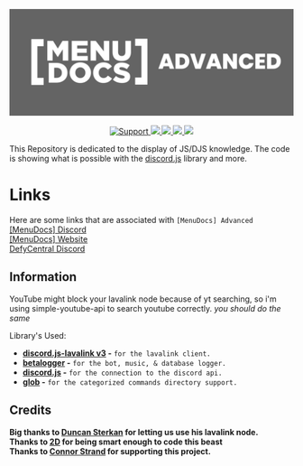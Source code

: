 ![MenuDocs AdvancedBanner](MenuDocs.jpg "MDAdv")

<div align="center">
<a href="https://discord.gg/MgVaazZ">
<img src="https://img.shields.io/discord/416512197590777857.svg?colorB=Blue&logo=discord&label=Support&style=for-the-badge" alt="Support">
</a>
<a href="https://github.com/MenuDocs/Advanced-Bot">
<img src="https://img.shields.io/codacy/grade/1d6a392433314460ad5082ec5ce97151.svg?style=for-the-badge">
</a>
<a href="https://github.com/MenuDocs/Advanced-Bot">
<img src="https://img.shields.io/github/languages/top/MenuDocs/Advanced-Bot.svg?style=for-the-badge">
</a>
<a href="https://github.com/ionadev/image-gen-api/issues">
<img src="https://img.shields.io/github/issues/MenuDocs/Advanced-Bot.svg?style=for-the-badge">
</a>
<a href="https://github.com/ionadev/image-gen-api/pulls">
<img src="https://img.shields.io/github/issues-pr/MenuDocs/Advanced-Bot.svg?style=for-the-badge">
</a>
<br>
</div>

This Repository is dedicated to the display of JS/DJS knowledge. The code is showing what is possible with the [discord.js](https://discord.js.org/ 'Discord.JS Official Documentation') library and more.

# Links

Here are some links that are associated with `[MenuDocs] Advanced`  
[[MenuDocs] Discord](https://discord.gg/MgVaazZ 'Link to the official Discord Server.')  
[[MenuDocs] Website](https://menudocs.org/ 'Link to the official Website.')  
[DefyCentral Discord](https://discord.gg/FHR2msy 'Link to the 2D\'s guild.')  

## Information

YouTube might block your lavalink node because of yt searching, so i'm using simple-youtube-api to search youtube correctly.
*you should do the same*

Library's Used:

- **[discord.js-lavalink v3](https://npmjs.com/discord.js-lavalink 'NPM Package download link') -** `for the lavalink client.`
- **[betalogger](https://npmjs.com/betalogger 'NPM Package download link') -** `for the bot, music, & database logger.`
- **[discord.js](https://npmjs.com/discord.js 'NPM Package download link') -** `for the connection to the discord api.`
- **[glob](https://npmjs.com/glob 'NPM Package download link') -** `for the categorized commands directory support.`

## Credits

**Big thanks to [Duncan Sterkan](https://twitter.com/duncte123 'Duncte123 - Twitter Account') for letting us use his lavalink node.**  
**Thanks to [2D](https://twitter.com/The2DPerson 'The2DPerson - Twitter Account') for being smart enough to code this beast**  
**Thanks to [Connor Strand](https://twitter.com/Strandable 'Strandable - Twitter Account') for supporting this project.**  

